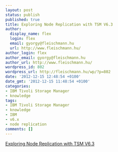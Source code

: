 ```yaml
---
layout: post
status: publish
published: true
title: Exploring Node Replication with TSM V6.3
author:
  display_name: flex
  login: flex
  email: gyorgy@fleischmann.hu
  url: http://www.fleischmann.hu/
author_login: flex
author_email: gyorgy@fleischmann.hu
author_url: http://www.fleischmann.hu/
wordpress_id: 802
wordpress_url: http://fleischmann.hu/wp/?p=802
date: '2012-12-15 12:48:54 +0100'
date_gmt: '2012-12-15 11:48:54 +0100'
categories:
- IBM Tivoli Storage Manager
- knowledge
tags:
- IBM Tivoli Storage Manager
- knowledge
- IBM
- v6.x
- node replication
comments: []
---
```

<p><a href="http://www-01.ibm.com/support/docview.wss?uid=swg27024234">Exploring Node Replication with TSM V6.3</a></p>

